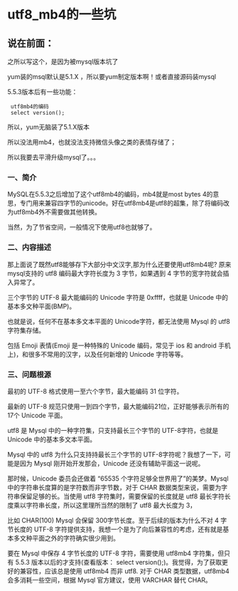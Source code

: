 # utf8_mb4的一些坑
    
## 说在前面：

之所以写这个，是因为被mysql版本坑了

yum装的msql默认是5.1.X ，所以要yum制定版本啊！或者直接源码装mysql

5.5.3版本后有一些功能：

     utf8mb4的编码
     select version();

所以，yum无脑装了5.1.X版本 

所以没法用mb4，也就没法支持微信头像之类的表情存储了；

所以我要去平滑升级mysql了。。。


### 一、简介

MySQL在5.5.3之后增加了这个utf8mb4的编码，mb4就是most bytes 4的意思，专门用来兼容四字节的unicode。好在utf8mb4是utf8的超集，除了将编码改为utf8mb4外不需要做其他转换。

当然，为了节省空间，一般情况下使用utf8也就够了。

### 二、内容描述

那上面说了既然utf8能够存下大部分中文汉字,那为什么还要使用utf8mb4呢? 原来mysql支持的 utf8 编码最大字符长度为 3 字节，如果遇到 4 字节的宽字符就会插入异常了。

三个字节的 UTF-8 最大能编码的 Unicode 字符是 0xffff，也就是 Unicode 中的基本多文种平面(BMP)。

也就是说，任何不在基本多文本平面的 Unicode字符，都无法使用 Mysql 的 utf8 字符集存储。

包括 Emoji 表情(Emoji 是一种特殊的 Unicode 编码，常见于 ios 和 android 手机上)，和很多不常用的汉字，以及任何新增的 Unicode 字符等等。

### 三、问题根源

最初的 UTF-8 格式使用一至六个字节，最大能编码 31 位字符。

最新的 UTF-8 规范只使用一到四个字节，最大能编码21位，正好能够表示所有的 17个 Unicode 平面。

utf8 是 Mysql 中的一种字符集，只支持最长三个字节的 UTF-8字符，也就是 Unicode 中的基本多文本平面。
   
Mysql 中的 utf8 为什么只支持持最长三个字节的 UTF-8字符呢？我想了一下，可能是因为 Mysql 刚开始开发那会，Unicode 还没有辅助平面这一说呢。

那时候，Unicode 委员会还做着 “65535 个字符足够全世界用了”的美梦。Mysql 中的字符串长度算的是字符数而非字节数，对于 CHAR 数据类型来说，需要为字符串保留足够的长。当使用 utf8 字符集时，需要保留的长度就是 utf8 最长字符长度乘以字符串长度，所以这里理所当然的限制了 utf8 最大长度为 3，

比如 CHAR(100)  Mysql 会保留 300字节长度。至于后续的版本为什么不对 4 字节长度的 UTF-8 字符提供支持，我想一个是为了向后兼容性的考虑，还有就是基本多文种平面之外的字符确实很少用到。

要在 Mysql 中保存 4 字节长度的 UTF-8 字符，需要使用 utf8mb4 字符集，但只有 5.5.3 版本以后的才支持(查看版本： select version();)。我觉得，为了获取更好的兼容性，应该总是使用 utf8mb4 而非 utf8.  对于 CHAR 类型数据，utf8mb4 会多消耗一些空间，根据 Mysql 官方建议，使用 VARCHAR  替代 CHAR。
